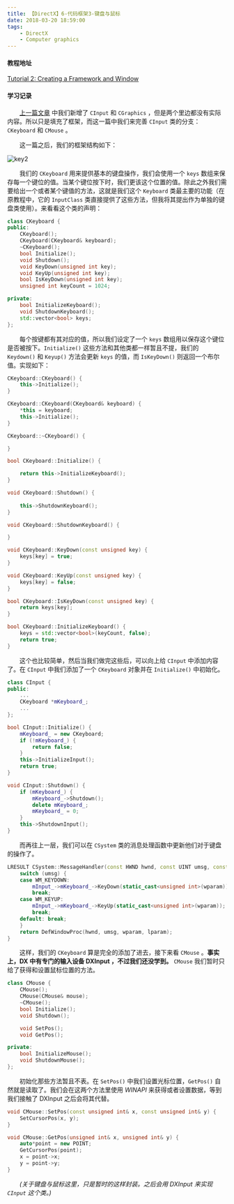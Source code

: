 ```yaml
---
title: 【DirectX】6-代码框架3-键盘与鼠标
date: 2018-03-20 18:59:00
tags:
	- DirectX
	- Computer graphics
---
```


#### 教程地址

[Tutorial 2: Creating a Framework and Window](http://www.rastertek.com/dx11tut02.html)

#### 学习记录

&emsp;&emsp;[上一篇文章](https://blog.ksgin.com/2018/03/20/【directx】5-代码框架2-cinput与cgraphics/#more) 中我们新增了 `CInput` 和 `CGraphics` ，但是两个里边都没有实际内容。所以只是填充了框架，而这一篇中我们来完善 `CInput` 类的分支：`CKeyboard` 和 `CMouse` 。

&emsp;&emsp;这一篇之后，我们的框架结构如下：

![key2](https://image.ibb.co/mATiNx/image.png)

<!--more-->

&emsp;&emsp;我们的 `CKeyboard` 用来提供基本的键盘操作，我们会使用一个 `keys` 数组来保存每一个键位的值。当某个键位按下时，我们更该这个位置的值。除此之外我们需要给出一个或者某个键值的方法，这就是我们这个 `Keyboard` 类最主要的功能（在原教程中，它的 `InputClass` 类直接提供了这些方法，但我将其提出作为单独的键盘类使用）。来看看这个类的声明：

```c++
class CKeyboard {
public:
	CKeyboard();
	CKeyboard(CKeyboard& keyboard);
	~CKeyboard();
	bool Initialize();
	void Shutdown();
	void KeyDown(unsigned int key);
	void KeyUp(unsigned int key);
	bool IsKeyDown(unsigned int key);
	unsigned int keyCount = 1024;

private:
	bool InitializeKeyboard();
	void ShutdownKeyboard();
	std::vector<bool> keys;
};
```

&emsp;&emsp;每个按键都有其对应的值，所以我们设定了一个 `keys` 数组用以保存这个键位是否被按下。`Initialize()` 这些方法和其他类都一样暂且不提，我们的 `Keydown()` 和 `Keyup()` 方法会更新 `keys` 的值，而 `IsKeyDown()` 则返回一个布尔值。实现如下：

```c++
CKeyboard::CKeyboard() {
	this->Initialize();
}

CKeyboard::CKeyboard(CKeyboard& keyboard) {
	*this = keyboard;
	this->Initialize();
}

CKeyboard::~CKeyboard() {

}

bool CKeyboard::Initialize() {

	return this->InitializeKeyboard();
}

void CKeyboard::Shutdown() {
	
	this->ShutdownKeyboard();
}

void CKeyboard::ShutdownKeyboard() {

}

void CKeyboard::KeyDown(const unsigned key) {
	keys[key] = true;
}

void CKeyboard::KeyUp(const unsigned key) {
	keys[key] = false;
}

bool CKeyboard::IsKeyDown(const unsigned key) {
	return keys[key];
}

bool CKeyboard::InitializeKeyboard() {
	keys = std::vector<bool>(keyCount, false);
	return true;
}
```

&emsp;&emsp;这个也比较简单，然后当我们做完这些后，可以向上给 `CInput` 中添加内容了。在 `CInput` 中我们添加了一个 `CKeyboard` 对象并在 `Initialize()` 中初始化。

```c++
class CInput {
public:
    ...
	CKeyboard *mKeyboard_;
	...
};

bool CInput::Initialize() {
	mKeyboard_ = new CKeyboard;
	if (!mKeyboard_) {
		return false;
	}
	this->InitializeInput();
	return true;
}

void CInput::Shutdown() {
	if (mKeyboard_) {
		mKeyboard_->Shutdown();
		delete mKeyboard_;
		mKeyboard_ = 0;
	}
	this->ShutdownInput();
}
```

&emsp;&emsp;而再往上一层，我们可以在 `CSystem` 类的消息处理函数中更新他们对于键盘的操作了。

```c++
LRESULT CSystem::MessageHandler(const HWND hwnd, const UINT umsg, const WPARAM wparam, const LPARAM lparam) {
	switch (umsg) {
	case WM_KEYDOWN:
		mInput_->mKeyboard_->KeyDown(static_cast<unsigned int>(wparam));
		break;
	case WM_KEYUP:
		mInput_->mKeyboard_->KeyUp(static_cast<unsigned int>(wparam));
		break;
	default: break;
	}
	return DefWindowProc(hwnd, umsg, wparam, lparam);
}
```

&emsp;&emsp;这样，我们的 `CKeyboard` 算是完全的添加了进去，接下来看 `CMouse` 。**事实上，DX 中有专门的输入设备 DXInput ，不过我们还没学到。** `CMouse` 我们暂时只给了获得和设置鼠标位置的方法。

```c++
class CMouse {
	CMouse();
	CMouse(CMouse& mouse);
	~CMouse();
	bool Initialize();
	void Shutdown();

	void SetPos();
	void GetPos();

private:
	bool InitializeMouse();
	void ShutdownMouse();
};
```

&emsp;&emsp;初始化那些方法暂且不表。在 `SetPos()` 中我们设置光标位置，`GetPos()` 自然就是读取了。我们会在这两个方法里使用 *WINAPI* 来获得或者设置数据，等到我们接触了 DXInput 之后会将其代替。

```c++
void CMouse::SetPos(const unsigned int& x, const unsigned int& y) {
	SetCursorPos(x, y);
}

void CMouse::GetPos(unsigned int& x, unsigned int& y) {
	auto*point = new POINT;
	GetCursorPos(point);
	x = point->x;
	y = point->y;
}
```

&emsp;&emsp;*(关于键盘与鼠标这里，只是暂时的这样封装。之后会用 DXInput 来实现 `CInput` 这个类。)*


